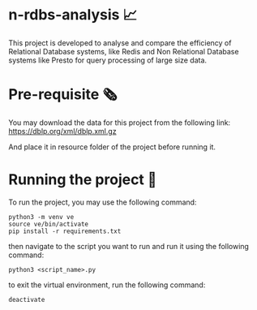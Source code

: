 # n-rdbs-analysis 📈

This project is developed to analyse and compare the efficiency of 
Relational Database systems, like Redis and Non Relational Database
systems like Presto for query processing of large size data.


# Pre-requisite 🗞
You may download the data for this project from the following link:
https://dblp.org/xml/dblp.xml.gz

And place it in resource folder of the project before running it.

# Running the project 🚀
To run the project, you may use the following command:
```
python3 -m venv ve
source ve/bin/activate
pip install -r requirements.txt
```

then navigate to the script you want to run and run it using the following command:
```
python3 <script_name>.py
```

to exit the virtual environment, run the following command:
```
deactivate
```
